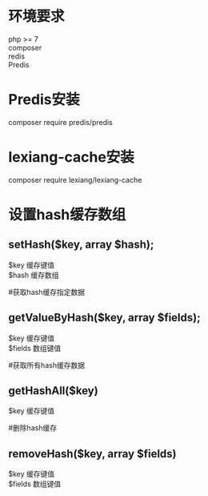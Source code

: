 # 环境要求
php >= 7  
composer  
redis  
Predis

# Predis安装
composer require predis/predis  

# lexiang-cache安装
composer require lexiang/lexiang-cache  

# 设置hash缓存数组
## setHash($key, array $hash);

$key  缓存键值  
$hash  缓存数组  

#获取hash缓存指定数据
## getValueByHash($key, array $fields);
$key    缓存键值  
$fields 数组键值  


#获取所有hash缓存数据  
## getHashAll($key)
$key   缓存键值  

#删除hash缓存
## removeHash($key, array $fields)
$key    缓存键值  
$fields 数组键值  







